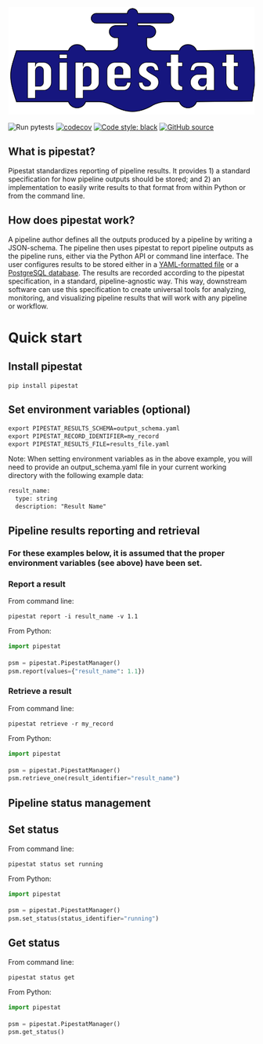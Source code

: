 

<img src="https://raw.githubusercontent.com/pepkit/pipestat/master/docs/img/pipestat_logo.svg?sanitize=true" alt="pipestat" class="img-header"/><br>


![Run pytests](https://github.com/pepkit/pipestat/workflows/Run%20pytests/badge.svg)
[![codecov](https://codecov.io/gh/pepkit/pipestat/branch/master/graph/badge.svg?token=O07MXSQZ32)](https://codecov.io/gh/pepkit/pipestat)
[![Code style: black](https://img.shields.io/badge/code%20style-black-000000.svg)](https://github.com/psf/black)
[![GitHub source](https://img.shields.io/badge/source-github-354a75?logo=github)](https://github.com/pepkit/pipestat)


## What is pipestat?

Pipestat standardizes reporting of pipeline results. It provides 1) a standard specification for how pipeline outputs should be stored; and 2) an implementation to easily write results to that format from within Python or from the command line.

## How does pipestat work?

A pipeline author defines all the outputs produced by a pipeline by writing a JSON-schema. The pipeline then uses pipestat to report pipeline outputs as the pipeline runs, either via the Python API or command line interface. The user configures results to be stored either in a [YAML-formatted file](https://yaml.org/spec/1.2/spec.html) or a [PostgreSQL database](https://www.postgresql.org/). The results are recorded according to the pipestat specification, in a standard, pipeline-agnostic way. This way, downstream software can use this specification to create universal tools for analyzing, monitoring, and visualizing pipeline results that will work with any pipeline or workflow.


# Quick start

## Install pipestat

```console
pip install pipestat
```

## Set environment variables (optional)

```console
export PIPESTAT_RESULTS_SCHEMA=output_schema.yaml
export PIPESTAT_RECORD_IDENTIFIER=my_record
export PIPESTAT_RESULTS_FILE=results_file.yaml
```
Note: When setting environment variables as in the above example, you will need to provide an output_schema.yaml file in your current working directory with the following example data:
```
result_name:
  type: string
  description: "Result Name"
```

## Pipeline results reporting and retrieval
### For these examples below, it is assumed that the proper environment variables (see above) have been set.

### Report a result

From command line:

```console
pipestat report -i result_name -v 1.1
```

From Python:

```python
import pipestat

psm = pipestat.PipestatManager()
psm.report(values={"result_name": 1.1})
```

### Retrieve a result

From command line:

```console
pipestat retrieve -r my_record
```

From Python:

```python
import pipestat

psm = pipestat.PipestatManager()
psm.retrieve_one(result_identifier="result_name")
```

## Pipeline status management

## Set status

From command line:

```console
pipestat status set running
```

From Python:

```python
import pipestat

psm = pipestat.PipestatManager()
psm.set_status(status_identifier="running")
```

## Get status

From command line:

```console
pipestat status get
```

From Python:

```python
import pipestat

psm = pipestat.PipestatManager()
psm.get_status()
```

